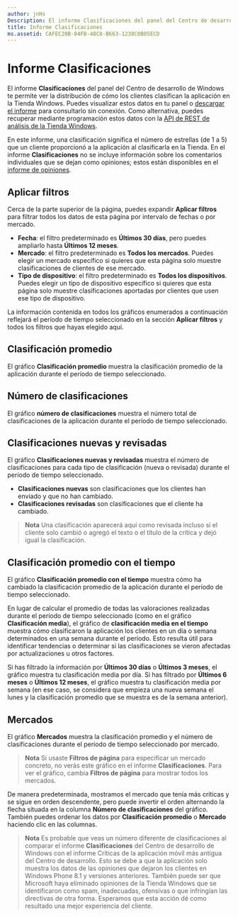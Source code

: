```yaml
---
author: jnHs
Description: El informe Clasificaciones del panel del Centro de desarrollo de Windows te permite ver la distribución de cómo los clientes clasifican la aplicación en la Tienda Windows.
title: Informe Clasificaciones
ms.assetid: CAFEC20B-04FB-48C8-B663-1238C0B85ECD
---
```


# Informe Clasificaciones


El informe **Clasificaciones** del panel del Centro de desarrollo de Windows te permite ver la distribución de cómo los clientes clasifican la aplicación en la Tienda Windows. Puedes visualizar estos datos en tu panel o [descargar el informe](download-analytic-reports.md) para consultarlo sin conexión. Como alternativa, puedes recuperar mediante programación estos datos con la [API de REST de análisis de la Tienda Windows](../monetize/access-analytics-data-using-windows-store-services.md).

En este informe, una clasificación significa el número de estrellas (de 1 a 5) que un cliente proporcionó a la aplicación al clasificarla en la Tienda. En el informe **Clasificaciones** no se incluye información sobre los comentarios individuales que se dejan como opiniones; estos están disponibles en el [informe de opiniones](reviews-report.md).

## Aplicar filtros


Cerca de la parte superior de la página, puedes expandir **Aplicar filtros** para filtrar todos los datos de esta página por intervalo de fechas o por mercado.

-   **Fecha**: el filtro predeterminado es **Últimos 30 días**, pero puedes ampliarlo hasta **Últimos 12 meses**.
-   **Mercado**: el filtro predeterminado es **Todos los mercados**. Puedes elegir un mercado específico si quieres que esta página solo muestre clasificaciones de clientes de ese mercado.
-   **Tipo de dispositivo**: el filtro predeterminado es **Todos los dispositivos**. Puedes elegir un tipo de dispositivo específico si quieres que esta página solo muestre clasificaciones aportadas por clientes que usen ese tipo de dispositivo.

La información contenida en todos los gráficos enumerados a continuación reflejará el período de tiempo seleccionado en la sección **Aplicar filtros** y todos los filtros que hayas elegido aquí.

## Clasificación promedio


El gráfico **Clasificación promedio** muestra la clasificación promedio de la aplicación durante el período de tiempo seleccionado.

## Número de clasificaciones


El gráfico **número de clasificaciones** muestra el número total de clasificaciones de la aplicación durante el período de tiempo seleccionado.

## Clasificaciones nuevas y revisadas


El gráfico **Clasificaciones nuevas y revisadas** muestra el número de clasificaciones para cada tipo de clasificación (nueva o revisada) durante el período de tiempo seleccionado.

-   **Clasificaciones nuevas** son clasificaciones que los clientes han enviado y que no han cambiado.
-   **Clasificaciones revisadas** son clasificaciones que el cliente ha cambiado.

>**Nota** Una clasificación aparecerá aquí como revisada incluso si el cliente solo cambió o agregó el texto o el título de la crítica y dejó igual la clasificación.

## Clasificación promedio con el tiempo


El gráfico **Clasificación promedio con el tiempo** muestra cómo ha cambiado la clasificación promedio de la aplicación durante el período de tiempo seleccionado.

En lugar de calcular el promedio de todas las valoraciones realizadas durante el período de tiempo seleccionado (como en el gráfico **Clasificación media**), el gráfico de **clasificación media en el tiempo** muestra cómo clasificaron la aplicación los clientes en un día o semana determinados en una semana durante el período. Esto resulta útil para identificar tendencias o determinar si las clasificaciones se vieron afectadas por actualizaciones u otros factores.

Si has filtrado la información por **Últimos 30 días** o **Últimos 3 meses**, el gráfico muestra tu clasificación media por día. Si has filtrado por **Últimos 6 meses** o **Últimos 12 meses**, el gráfico muestra tu clasificación media por semana (en ese caso, se considera que empieza una nueva semana el lunes y la clasificación promedio que se muestra es de la semana anterior).

## Mercados


El gráfico **Mercados** muestra la clasificación promedio y el número de clasificaciones durante el período de tiempo seleccionado por mercado.

> **Nota** Si usaste **Filtros de página** para especificar un mercado concreto, no verás este gráfico en el informe **Clasificaciones**. Para ver el gráfico, cambia **Filtros de página** para mostrar todos los mercados.

De manera predeterminada, mostramos el mercado que tenía más críticas y se sigue en orden descendente, pero puede invertir el orden alternando la flecha situada en la columna **Número de clasificaciones** del gráfico. También puedes ordenar los datos por **Clasificación promedio** o **Mercado** haciendo clic en las columnas.

> **Nota** Es probable que veas un número diferente de clasificaciones al comparar el informe **Clasificaciones** del Centro de desarrollo de Windows con el informe Críticas de la aplicación móvil más antigua del Centro de desarrollo. Esto se debe a que la aplicación solo muestra los datos de las opiniones que dejaron los clientes en Windows Phone 8.1 y versiones anteriores. También puede ser que Microsoft haya eliminado opiniones de la Tienda Windows que se identificaron como spam, inadecuadas, ofensivas o que infringían las directivas de otra forma. Esperamos que esta acción dé como resultado una mejor experiencia del cliente.

 

 


<!--HONumber=May16_HO2-->


